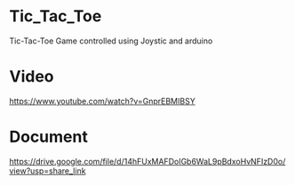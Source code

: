 # Tic_Tac_Toe
Tic-Tac-Toe Game controlled using Joystic and arduino 
# Video
https://www.youtube.com/watch?v=GnprEBMIBSY
# Document
https://drive.google.com/file/d/14hFUxMAFDoIGb6WaL9pBdxoHvNFIzD0o/view?usp=share_link
